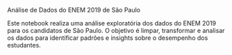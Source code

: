 Análise de Dados do ENEM 2019 de São Paulo

Este notebook realiza uma análise exploratória dos dados do ENEM 2019 para os candidatos de São Paulo. O objetivo é limpar, transformar e analisar os dados para identificar padrões e insights sobre o desempenho dos estudantes.
